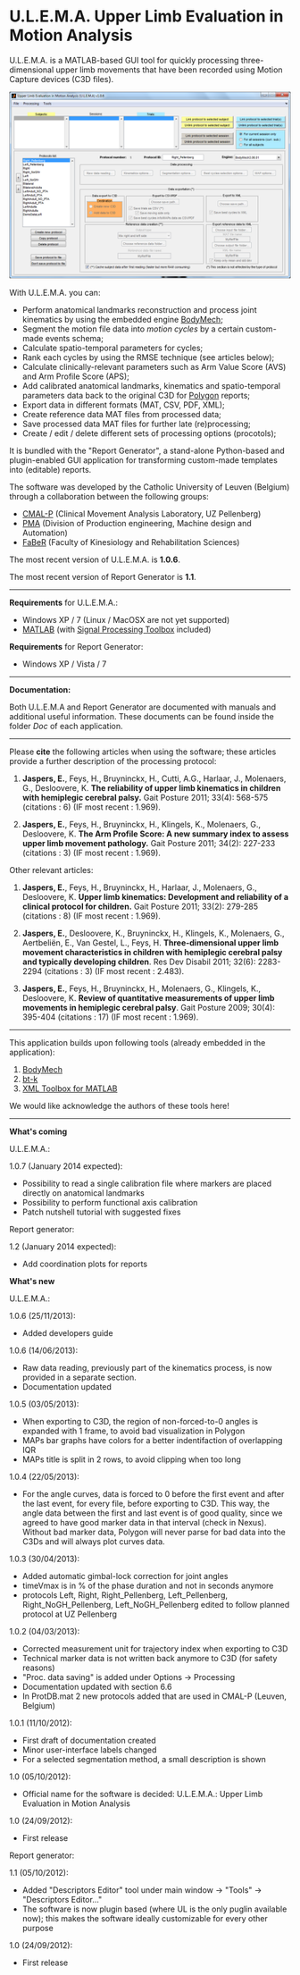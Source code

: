 # U.L.E.M.A. Upper Limb Evaluation in Motion Analysis

U.L.E.M.A. is a MATLAB-based GUI tool for quickly processing three-dimensional upper limb movements that have been recorded using Motion Capture devices (C3D files).

![ULEMA](ULEMAScreenshot.png)

With U.L.E.M.A. you can:
- Perform anatomical landmarks reconstruction and process joint kinematics by using the embedded engine [BodyMech](http://www.bodymech.nl/);
- Segment the motion file data into *motion cycles* by a certain custom-made events schema;
- Calculate spatio-temporal parameters for cycles;
- Rank each cycles by using the RMSE technique (see articles below);
- Calculate clinically-relevant parameters such as Arm Value Score (AVS) and Arm Profile Score (APS);
- Add calibrated anatomical landmarks, kinematics and spatio-temporal parameters data back to the original C3D for [Polygon](http://www.vicon.com/Software/Polygon) reports;
- Export data in different formats (MAT, CSV, PDF, XML);
- Create reference data MAT files from processed data; 
- Save processed data MAT files for further late (re)processing;
- Create / edit / delete different sets of processing options (procotols);

It is bundled with the "Report Generator", a stand-alone Python-based and plugin-enabled GUI application for transforming custom-made templates into (editable) reports.

The software was developed by the Catholic University of Leuven (Belgium) through a collaboration between the following groups:
- [CMAL-P](http://www.uzleuven.be/en/laboratory-for-clinical-movementanalysis/research) (Clinical Movement Analysis Laboratory, UZ Pellenberg) 
- [PMA](http://www.mech.kuleuven.be/en/pma/) (Division of Production engineering, Machine design and Automation)
- [FaBeR](http://www.kuleuven.be/english) (Faculty of Kinesiology and Rehabilitation Sciences)

The most recent version of U.L.E.M.A. is **1.0.6**.

The most recent version of Report Generator is **1.1**.

---

**Requirements** for U.L.E.M.A.:
+ Windows XP / 7 (Linux / MacOSX are not yet supported)
+ [MATLAB](http://www.mathworks.nl/products/matlab/) (with [Signal Processing Toolbox](http://www.mathworks.nl/products/signal/) included)

**Requirements** for Report Generator:
+ Windows XP / Vista / 7

---
**Documentation:**

Both U.L.E.M.A and Report Generator are documented with manuals and additional useful information. These documents can be found inside the folder *Doc* of each application. 

---

Please **cite** the following articles when using the software; these articles provide a further description of the processing protocol:

1. **Jaspers, E.**, Feys, H., Bruyninckx, H., Cutti, A.G., Harlaar, J., Molenaers, G., Desloovere, K. **The reliability of upper limb kinematics in children with hemiplegic cerebral palsy.** Gait Posture 2011; 33(4): 568-575 (citations : 6) (IF most recent : 1.969).

2. **Jaspers, E.**, Feys, H., Bruyninckx, H., Klingels, K., Molenaers, G., Desloovere, K. **The Arm Profile Score: A new summary index to assess upper limb movement pathology.** Gait Posture 2011; 34(2): 227-233 (citations : 3) (IF most recent : 1.969).

Other relevant articles:

1. **Jaspers, E.**, Feys, H., Bruyninckx, H., Harlaar, J., Molenaers, G., Desloovere, K. **Upper limb kinematics: Development and reliability of a clinical protocol for children.** Gait Posture 2011; 33(2): 279-285 (citations : 8) (IF most recent : 1.969).

2. **Jaspers, E.**, Desloovere, K., Bruyninckx, H., Klingels, K., Molenaers, G., Aertbeliën, E., Van Gestel, L., Feys, H. **Three-dimensional upper limb movement characteristics in children with hemiplegic cerebral palsy and typically developing children**. Res Dev Disabil 2011; 32(6): 2283-2294 (citations : 3) (IF most recent : 2.483). 

3. **Jaspers, E.**, Feys, H., Bruyninckx, H., Molenaers, G., Klingels, K., Desloovere, K. **Review of quantitative measurements of upper limb movements in hemiplegic cerebral palsy**. Gait Posture 2009; 30(4): 395-404 (citations : 17) (IF most recent : 1.969).

---

This application builds upon following tools (already embedded in the application):

1. [BodyMech](http://www.bodymech.nl/)
2. [bt-k](http://code.google.com/p/b-tk/)
3. [XML Toolbox for MATLAB](http://www.mathworks.com/matlabcentral/fileexchange/4278-xml-toolbox)

We would like acknowledge the authors of these tools here! 

---

**What's coming**

U.L.E.M.A.:

1.0.7 (January 2014 expected):
- Possibility to read a single calibration file where markers are placed directly on anatomical landmarks
- Possibility to perform functional axis calibration
- Patch nutshell tutorial with suggested fixes

Report generator:

1.2 (January 2014 expected): 
- Add coordination plots for reports

**What's new**

U.L.E.M.A.:

1.0.6 (25/11/2013):
- Added developers guide

1.0.6 (14/06/2013):
- Raw data reading, previously part of the kinematics process, is now provided in a separate section. 
- Documentation updated  

1.0.5 (03/05/2013):
- When exporting to C3D, the region of non-forced-to-0 angles is expanded with 1 frame, to avoid
  bad visualization in Polygon
- MAPs bar graphs have colors for a better indentifaction of overlapping IQR
- MAPs title is split in 2 rows, to avoid clipping when too long

1.0.4 (22/05/2013):
- For the angle curves, data is forced to 0 before the first event and after the last event,
  for every file, before exporting to C3D. This way, the angle data between the first and last event
  is of good quality, since we agreed to have good marker data in that interval (check in Nexus). Without bad marker data,
  Polygon will never parse for bad data into the C3Ds and will always plot curves data.

1.0.3 (30/04/2013):
- Added automatic gimbal-lock correction for joint angles
- timeVmax is in % of the phase duration and not in seconds anymore
- protocols Left, Right, Right_Pellenberg, Left_Pellenberg, Right_NoGH_Pellenberg, Left_NoGH_Pellenberg
  edited to follow planned protocol at UZ Pellenberg 

1.0.2 (04/03/2013):
- Corrected measurement unit for trajectory index when exporting to C3D
- Technical marker data is not written back anymore to C3D (for safety reasons)
- "Proc. data saving" is added under Options -> Processing
- Documentation updated with section 6.6
- In ProtDB.mat 2 new protocols added that are used in CMAL-P (Leuven, Belgium)

1.0.1 (11/10/2012):
- First draft of documentation created
- Minor user-interface labels changed
- For a selected segmentation method, a small description is shown

1.0 (05/10/2012):
- Official name for the software is decided:
  U.L.E.M.A.: Upper Limb Evaluation in Motion Analysis

1.0 (24/09/2012):
- First release


Report generator:

1.1 (05/10/2012): 
- Added "Descriptors Editor" tool under main window -> "Tools" -> "Descriptors Editor..."
- The software is now plugin based (where UL is the only puglin available now); this makes the
  software ideally customizable for every other purpose

1.0 (24/09/2012):
- First release

